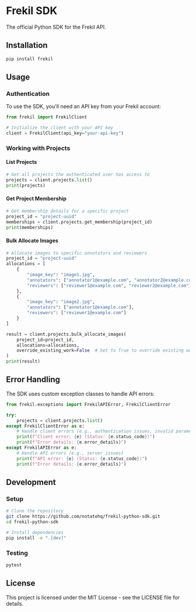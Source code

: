 # Frekil SDK

The official Python SDK for the Frekil API.

## Installation

```bash
pip install frekil
```

## Usage

### Authentication

To use the SDK, you'll need an API key from your Frekil account:

```python
from frekil import FrekilClient

# Initialize the client with your API key
client = FrekilClient(api_key="your-api-key")
```

### Working with Projects

#### List Projects

```python
# Get all projects the authenticated user has access to
projects = client.projects.list()
print(projects)
```

#### Get Project Membership

```python
# Get membership details for a specific project
project_id = "project-uuid"
memberships = client.projects.get_membership(project_id)
print(memberships)
```

#### Bulk Allocate Images

```python
# Allocate images to specific annotators and reviewers
project_id = "project-uuid"
allocations = [
    {
        "image_key": "image1.jpg",
        "annotators": ["annotator1@example.com", "annotator2@example.com"],
        "reviewers": ["reviewer1@example.com", "reviewer2@example.com"]
    },
    {
        "image_key": "image2.jpg",
        "annotators": ["annotator1@example.com"],
        "reviewers": ["reviewer1@example.com"]
    }
]

result = client.projects.bulk_allocate_images(
    project_id=project_id,
    allocations=allocations,
    override_existing_work=False  # Set to True to override existing work
)
print(result)
```

## Error Handling

The SDK uses custom exception classes to handle API errors:

```python
from frekil.exceptions import FrekilAPIError, FrekilClientError

try:
    projects = client.projects.list()
except FrekilClientError as e:
    # Handle client errors (e.g., authentication issues, invalid parameters)
    print(f"Client error: {e} (Status: {e.status_code})")
    print(f"Error details: {e.error_details}")
except FrekilAPIError as e:
    # Handle API errors (e.g., server issues)
    print(f"API error: {e} (Status: {e.status_code})")
    print(f"Error details: {e.error_details}")
```

## Development

### Setup

```bash
# Clone the repository
git clone https://github.com/notatehq/frekil-python-sdk.git
cd frekil-python-sdk

# Install dependencies
pip install -e ".[dev]"
```

### Testing

```bash
pytest
```

## License

This project is licensed under the MIT License - see the LICENSE file for details.